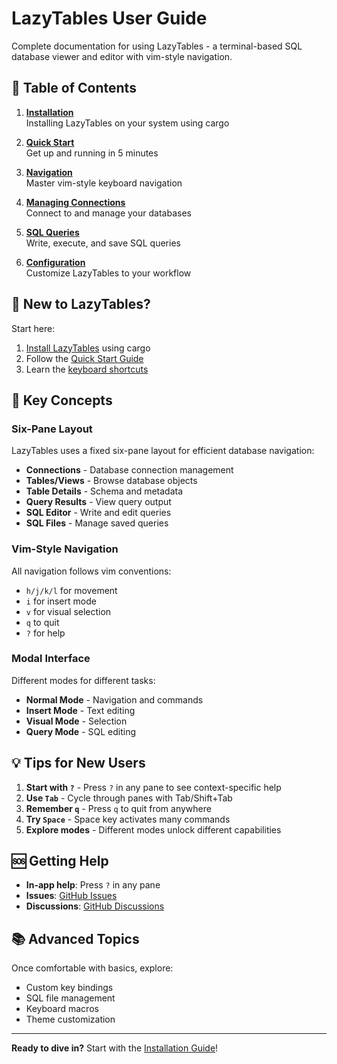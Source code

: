 # LazyTables User Guide

Complete documentation for using LazyTables - a terminal-based SQL database viewer and editor with vim-style navigation.

## 📖 Table of Contents

1. **[Installation](./installation.md)**  
   Installing LazyTables on your system using cargo

2. **[Quick Start](./quick-start.md)**  
   Get up and running in 5 minutes

3. **[Navigation](./navigation.md)**  
   Master vim-style keyboard navigation

4. **[Managing Connections](./connections.md)**  
   Connect to and manage your databases

5. **[SQL Queries](./queries.md)**  
   Write, execute, and save SQL queries

6. **[Configuration](./configuration.md)**  
   Customize LazyTables to your workflow

## 🚀 New to LazyTables?

Start here:
1. [Install LazyTables](./installation.md) using cargo
2. Follow the [Quick Start Guide](./quick-start.md)
3. Learn the [keyboard shortcuts](./navigation.md)

## 🎯 Key Concepts

### Six-Pane Layout
LazyTables uses a fixed six-pane layout for efficient database navigation:
- **Connections** - Database connection management
- **Tables/Views** - Browse database objects
- **Table Details** - Schema and metadata
- **Query Results** - View query output
- **SQL Editor** - Write and edit queries
- **SQL Files** - Manage saved queries

### Vim-Style Navigation
All navigation follows vim conventions:
- `h/j/k/l` for movement
- `i` for insert mode
- `v` for visual selection
- `q` to quit
- `?` for help

### Modal Interface
Different modes for different tasks:
- **Normal Mode** - Navigation and commands
- **Insert Mode** - Text editing
- **Visual Mode** - Selection
- **Query Mode** - SQL editing

## 💡 Tips for New Users

1. **Start with `?`** - Press `?` in any pane to see context-specific help
2. **Use `Tab`** - Cycle through panes with Tab/Shift+Tab
3. **Remember `q`** - Press `q` to quit from anywhere
4. **Try `Space`** - Space key activates many commands
5. **Explore modes** - Different modes unlock different capabilities

## 🆘 Getting Help

- **In-app help**: Press `?` in any pane
- **Issues**: [GitHub Issues](https://github.com/yuyudhan/LazyTables/issues)
- **Discussions**: [GitHub Discussions](https://github.com/yuyudhan/LazyTables/discussions)

## 📚 Advanced Topics

Once comfortable with basics, explore:
- Custom key bindings
- SQL file management
- Keyboard macros
- Theme customization

---

**Ready to dive in?** Start with the [Installation Guide](./installation.md)!